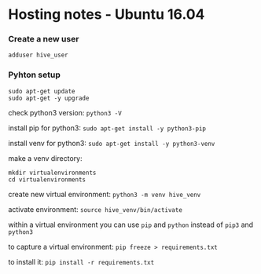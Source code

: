 # Hosting notes - Ubuntu 16.04

### Create a new user

`adduser hive_user`

### Pyhton setup

```
sudo apt-get update
sudo apt-get -y upgrade
```

check python3 version:
`python3 -V`

install pip for python3:
`sudo apt-get install -y python3-pip`

install venv for python3:
`sudo apt-get install -y python3-venv`

make a venv directory:
```
mkdir virtualenvironments
cd virtualenvironments
```

create new virtual environment:
`python3 -m venv hive_venv`

activate environment:
`source hive_venv/bin/activate`

within a virtual environment you can use `pip` and `python` instead of `pip3` and `python3`

to capture a virtual environment:
`pip freeze > requirements.txt`

to install it:
`pip install -r requirements.txt`

